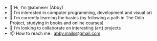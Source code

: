 - 👋 Hi, I’m @abmeier (Abby)
- 👀 I’m interested in computer programming, development and visual art
- 🌱 I’m currently learning the basics (by following a path in The Odin Project, studying in books and online courses)
- 💞️ I’m looking to collaborate on interesting (art) projects
- 📫 How to reach me : abby.mails@gmail.com

<!---
abmeier/abmeier is a ✨ special ✨ repository because its `README.md` (this file) appears on your GitHub profile.
You can click the Preview link to take a look at your changes.
--->
